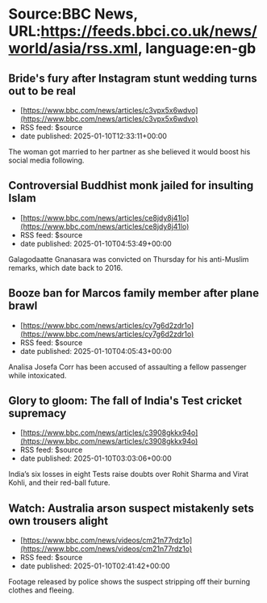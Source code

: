 # Source:BBC News, URL:https://feeds.bbci.co.uk/news/world/asia/rss.xml, language:en-gb

## Bride's fury after Instagram stunt wedding turns out to be real
 - [https://www.bbc.com/news/articles/c3vpx5x6wdvo](https://www.bbc.com/news/articles/c3vpx5x6wdvo)
 - RSS feed: $source
 - date published: 2025-01-10T12:33:11+00:00

The woman got married to her partner as she believed it would boost his social media following.

## Controversial Buddhist monk jailed for insulting Islam
 - [https://www.bbc.com/news/articles/ce8jdy8j41lo](https://www.bbc.com/news/articles/ce8jdy8j41lo)
 - RSS feed: $source
 - date published: 2025-01-10T04:53:49+00:00

Galagodaatte Gnanasara was convicted on Thursday for his anti-Muslim remarks, which date back to 2016.

## Booze ban for Marcos family member after plane brawl
 - [https://www.bbc.com/news/articles/cy7g6d2zdr1o](https://www.bbc.com/news/articles/cy7g6d2zdr1o)
 - RSS feed: $source
 - date published: 2025-01-10T04:05:43+00:00

Analisa Josefa Corr has been accused of assaulting a fellow passenger while intoxicated.

## Glory to gloom: The fall of India's Test cricket supremacy
 - [https://www.bbc.com/news/articles/c3908gkkx94o](https://www.bbc.com/news/articles/c3908gkkx94o)
 - RSS feed: $source
 - date published: 2025-01-10T03:03:06+00:00

India’s six losses in eight Tests raise doubts over Rohit Sharma and Virat Kohli, and their red-ball future.

## Watch: Australia arson suspect mistakenly sets own trousers alight
 - [https://www.bbc.com/news/videos/cm21n77rdz1o](https://www.bbc.com/news/videos/cm21n77rdz1o)
 - RSS feed: $source
 - date published: 2025-01-10T02:41:42+00:00

Footage released by police shows the suspect stripping off their burning clothes and fleeing.

